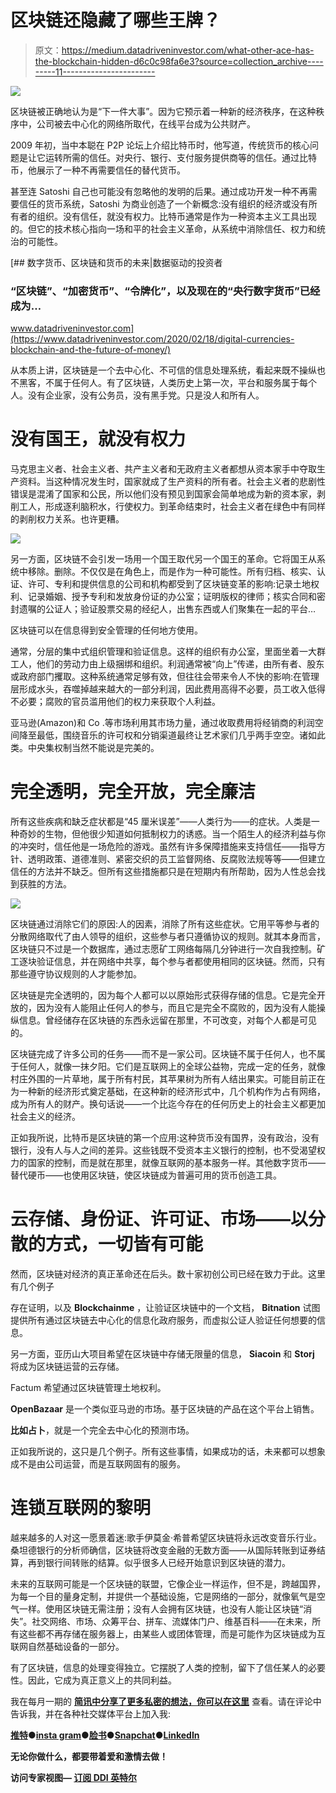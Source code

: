 # 区块链还隐藏了哪些王牌？

> 原文：<https://medium.datadriveninvestor.com/what-other-ace-has-the-blockchain-hidden-d6c0c98fa6e3?source=collection_archive---------11----------------------->

![](img/a964daf6612112ff1669d58ed3f835f5.png)

区块链被正确地认为是“下一件大事”。因为它预示着一种新的经济秩序，在这种秩序中，公司被去中心化的网络所取代，在线平台成为公共财产。

2009 年初，当中本聪在 P2P 论坛上介绍比特币时，他写道，传统货币的核心问题是让它运转所需的信任。对央行、银行、支付服务提供商等的信任。通过比特币，他展示了一种不再需要信任的替代货币。

甚至连 Satoshi 自己也可能没有忽略他的发明的后果。通过成功开发一种不再需要信任的货币系统，Satoshi 为商业创造了一个新概念:没有组织的经济或没有所有者的组织。没有信任，就没有权力。比特币通常是作为一种资本主义工具出现的。但它的技术核心指向一场和平的社会主义革命，从系统中消除信任、权力和统治的可能性。

[](https://www.datadriveninvestor.com/2020/02/18/digital-currencies-blockchain-and-the-future-of-money/) [## 数字货币、区块链和货币的未来|数据驱动的投资者

### “区块链”、“加密货币”、“令牌化”，以及现在的“央行数字货币”已经成为…

www.datadriveninvestor.com](https://www.datadriveninvestor.com/2020/02/18/digital-currencies-blockchain-and-the-future-of-money/) 

从本质上讲，区块链是一个去中心化、不可信的信息处理系统，看起来既不操纵也不黑客，不属于任何人。有了区块链，人类历史上第一次，平台和服务属于每个人。没有企业家，没有公务员，没有黑手党。只是没人和所有人。

# 没有国王，就没有权力

马克思主义者、社会主义者、共产主义者和无政府主义者都想从资本家手中夺取生产资料。当这种情况发生时，国家就成了生产资料的所有者。社会主义者的悲剧性错误是混淆了国家和公民，所以他们没有预见到国家会简单地成为新的资本家，剥削工人，形成逐利脑积水，行使权力。到革命结束时，社会主义者在绿色中有同样的剥削权力关系。也许更糟。

![](img/bef4faa6e4b0ba95acc40e747259d0d8.png)

另一方面，区块链不会引发一场用一个国王取代另一个国王的革命。它将国王从系统中移除。删除。不仅仅是在角色上，而是作为一种可能性。所有归档、核实、认证、许可、专利和提供信息的公司和机构都受到了区块链变革的影响:记录土地权利、记录婚姻、授予专利和发放身份证的办公室；证明版权的律师；核实合同和密封遗嘱的公证人；验证股票交易的经纪人，出售东西或人们聚集在一起的平台…

区块链可以在信息得到安全管理的任何地方使用。

通常，分层的集中式组织管理和验证信息。这样的组织有办公室，里面坐着一大群工人，他们的劳动力由上级捆绑和组织。利润通常被“向上”传递，由所有者、股东或政府部门攫取。这种系统通常足够有效，但往往会带来令人不快的影响:在管理层形成水头，吞噬掉越来越大的一部分利润，因此费用高得不必要，员工收入低得不必要；腐败的官员滥用他们的权力来获取个人利益。

亚马逊(Amazon)和 Co .等市场利用其市场力量，通过收取费用将经销商的利润空间降至最低，围绕音乐的许可权和分销渠道最终让艺术家们几乎两手空空。诸如此类。中央集权制当然不能说是完美的。

# 完全透明，完全开放，完全廉洁

所有这些疾病和缺乏症状都是“45 厘米误差”——人类行为——的症状。人类是一种奇妙的生物，但他很少知道如何抵制权力的诱惑。当一个陌生人的经济利益与你的冲突时，信任他是一场危险的游戏。虽然有许多保障措施来支持信任——指导方针、透明政策、道德准则、紧密交织的员工监督网络、反腐败法规等等——但建立信任的方法并不缺乏。但所有这些措施都只是在短期内有所帮助，因为人性总会找到获胜的方法。

![](img/5a8a54a0fbec1881bff70a42e8f56ca1.png)

区块链通过消除它们的原因:人的因素，消除了所有这些症状。它用平等参与者的分散网络取代了由人领导的组织，这些参与者只遵循协议的规则。就其本身而言，区块链只不过是一个数据库，通过志愿矿工网络每隔几分钟进行一次自我控制。矿工逐块验证信息，并在网络中共享，每个参与者都使用相同的区块链。然而，只有那些遵守协议规则的人才能参加。

区块链是完全透明的，因为每个人都可以以原始形式获得存储的信息。它是完全开放的，因为没有人能阻止任何人的参与，而且它是完全不腐败的，因为没有人能操纵信息。曾经储存在区块链的东西永远留在那里，不可改变，对每个人都是可见的。

区块链完成了许多公司的任务——而不是一家公司。区块链不属于任何人，也不属于任何人，就像一抹夕阳。它们是互联网上的全球公益物，完成一定的任务，就像村庄外围的一片草地，属于所有村民，其苹果树为所有人结出果实。可能目前正在为一种新的经济形式奠定基础，在这种新的经济形式中，几个机构作为占有网络，成为所有人的财产。换句话说——一个比迄今存在的任何历史上的社会主义都更加社会主义的经济。

正如我所说，比特币是区块链的第一个应用:这种货币没有国界，没有政治，没有银行，没有人与人之间的差异。这些钱既不受资本主义银行的控制，也不受渴望权力的国家的控制，而是就在那里，就像互联网的基本服务一样。其他数字货币——替代硬币——也使用区块链，使区块链成为普遍可用的货币创造工具。

# 云存储、身份证、许可证、市场——以分散的方式，一切皆有可能

然而，区块链对经济的真正革命还在后头。数十家初创公司已经在致力于此。这里有几个例子

存在证明，以及 **Blockchainme** ，让验证区块链中的一个文档， **Bitnation** 试图提供所有通过区块链去中心化的信息化政府服务，而虚拟公证人验证任何想要的信息。

另一方面，亚历山大项目希望在区块链中存储无限量的信息， **Siacoin** 和 **Storj** 将成为区块链运营的云存储。

Factum 希望通过区块链管理土地权利。

**OpenBazaar** 是一个类似亚马逊的市场。基于区块链的产品在这个平台上销售。

**比如占卜**，就是一个完全去中心化的预测市场。

正如我所说的，这只是几个例子。所有这些事情，如果成功的话，未来都可以想象成不是由公司运营，而是互联网固有的服务。

# 连锁互联网的黎明

越来越多的人对这一愿景着迷:歌手伊莫金·希普希望区块链将永远改变音乐行业。桑坦德银行的分析师确信，区块链将改变金融的无数方面——从国际转账到证券结算，再到银行间转账的结算。似乎很多人已经开始意识到区块链的潜力。

未来的互联网可能是一个区块链的联盟，它像企业一样运作，但不是，跨越国界，为每一个目的量身定制，并提供一个基础设施，它是网络的一部分，就像氧气是空气一样。使用区块链无需注册；没有人会拥有区块链，也没有人能让区块链“消失”。社交网络、市场、众筹平台、拼车、流媒体门户、维基百科——在未来，所有这些都不再存储在服务器上，由某些人或团体管理，而是可能作为区块链成为互联网自然基础设备的一部分。

有了区块链，信息的处理变得独立。它摆脱了人类的控制，留下了信任某人的必要性。因此，它成为真正意义上的共同利益。

我在每月一期的 [**简讯中分享了更多私密的想法，你可以在这里**](https://mailchi.mp/bf8f8e8ed697/keep-in-touch-with-lukas) 查看。请在评论中告诉我，并在各种社交媒体平台上加入我:

[**推特**](https://twitter.com/WiesfleckerL)●[**insta gram**](https://www.instagram.com/lukaswiesflecker/)●[**脸书**](https://www.facebook.com/lukaswiesfleckerr)●[**Snapchat**](https://www.snapchat.com/add/luggooo)**●[**LinkedIn**](https://www.linkedin.com/in/lukas-wiesflecker-1b11251a5/)**

**无论你做什么，都要带着爱和激情去做！**

****访问专家视图—** [**订阅 DDI 英特尔**](https://datadriveninvestor.com/ddi-intel)**